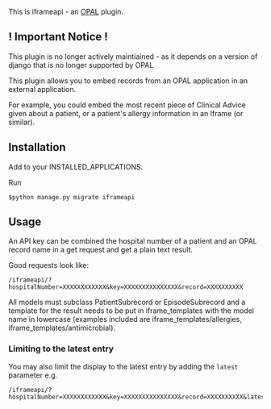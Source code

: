 This is iframeapi - an [OPAL](https://github.com/openhealthcare/opal) plugin.

## ! Important Notice !

This plugin is no longer actively maintiained - as it depends on a version of django that is no longer supported by OPAL


This plugin allows you to embed records from an OPAL application in an external application.

For example, you could embed the most recent piece of Clinical Advice given about a patient, or
a patient's allergy information in an Iframe (or similar).

## Installation

Add to your INSTALLED_APPLICATIONS.

Run

    $python manage.py migrate iframeapi

## Usage

An API key can be combined the hospital number of a patient and an OPAL record name
in a get request and get a plain text result.

Good requests look like: 

    /iframeapi/?hospitalNumber=XXXXXXXXXXXX&key=XXXXXXXXXXXXXXX&record=XXXXXXXXXX    

All models must subclass PatientSubrecord or EpisodeSubrecord and a template for the result
needs to be put in iframe_templates with the model name in lowercase (examples included are iframe_templates/allergies, iframe_templates/antimicrobial).


### Limiting to the latest entry

You may also limit the display to the latest entry by adding the `latest` parameter e.g.

    /iframeapi/?hospitalNumber=XXXXXXXXXXXX&key=XXXXXXXXXXXXXXX&record=XXXXXXXXXX&latest=true
